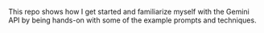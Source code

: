 This repo shows how I get started and familiarize myself with the Gemini API by being hands-on with some of the example prompts and techniques.
